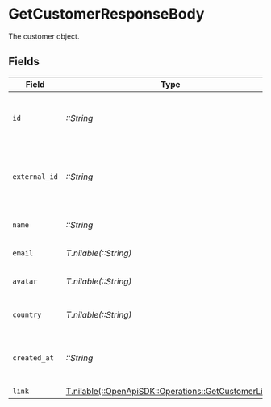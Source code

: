 # GetCustomerResponseBody

The customer object.


## Fields

| Field                                                                                              | Type                                                                                               | Required                                                                                           | Description                                                                                        |
| -------------------------------------------------------------------------------------------------- | -------------------------------------------------------------------------------------------------- | -------------------------------------------------------------------------------------------------- | -------------------------------------------------------------------------------------------------- |
| `id`                                                                                               | *::String*                                                                                         | :heavy_check_mark:                                                                                 | The unique identifier of the customer in Dub.                                                      |
| `external_id`                                                                                      | *::String*                                                                                         | :heavy_check_mark:                                                                                 | Unique identifier for the customer in the client's app.                                            |
| `name`                                                                                             | *::String*                                                                                         | :heavy_check_mark:                                                                                 | Name of the customer.                                                                              |
| `email`                                                                                            | *T.nilable(::String)*                                                                              | :heavy_minus_sign:                                                                                 | Email of the customer.                                                                             |
| `avatar`                                                                                           | *T.nilable(::String)*                                                                              | :heavy_minus_sign:                                                                                 | Avatar URL of the customer.                                                                        |
| `country`                                                                                          | *T.nilable(::String)*                                                                              | :heavy_minus_sign:                                                                                 | Country of the customer.                                                                           |
| `created_at`                                                                                       | *::String*                                                                                         | :heavy_check_mark:                                                                                 | The date the customer was created.                                                                 |
| `link`                                                                                             | [T.nilable(::OpenApiSDK::Operations::GetCustomerLink)](../../models/operations/getcustomerlink.md) | :heavy_minus_sign:                                                                                 | N/A                                                                                                |